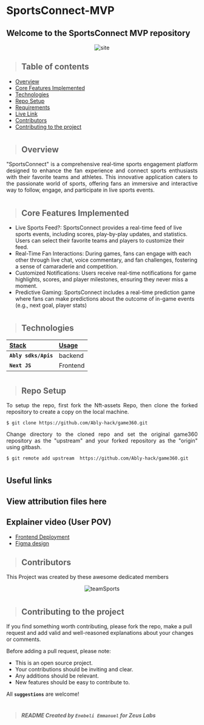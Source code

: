 # SportsConnect-MVP

## Welcome to the SportsConnect MVP repository 

<p align="center" width="100%">
  <img src="https://github.com/Ably-hack/game360/assets/58889001/2fd4fd66-d2cc-4fdf-af06-c79512ef0d93" alt="site"/>
</p>

> ## Table of contents
- [Overview](#overview)
- [Core Features Implemented](#core-features-implemented)
- [Technologies](#technologies)
- [Repo Setup](#repo-setup)
- [Requirements](#requirements)
- [Live Link](#live-link)
- [Contributors](#contributors)
- [Contributing to the project](#contributing-to-the-project)
#
> ## Overview
<p align="justify">
"SportsConnect" is a comprehensive real-time sports engagement platform designed to enhance the fan experience and connect sports enthusiasts with their favorite teams and athletes. This innovative application caters to the passionate world of sports, offering fans an immersive and interactive way to follow, engage, and participate in live sports events.
</p>



#
> ## Core Features Implemented
- Live Sports Feed?: SportsConnect provides a real-time feed of live sports events, including scores, play-by-play updates, and statistics. Users can select their favorite teams and players to customize their feed.
- Real-Time Fan Interactions: During games, fans can engage with each other through live chat, voice commentary, and fan challenges, fostering a sense of camaraderie and competition.
- Customized Notifications: Users receive real-time notifications for game highlights, scores, and player milestones, ensuring they never miss a moment.
- Predictive Gaming: SportsConnect includes a real-time prediction game where fans can make predictions about the outcome of in-game events (e.g., next goal, player stats)

#
> ## Technologies
| <b><u>Stack</u></b> | <b><u>Usage</u></b> |
| :------------------ | :------------------ |
| **`Ably sdks/Apis`**      | backend      |
| **`Next JS`**      | Frontend            |

#
> ## Repo Setup

<p align="justify">
To setup the repo, first fork the Nft-assets Repo, then clone the forked repository to create a copy on the local machine.
</p>

    $ git clone https://github.com/Ably-hack/game360.git

<p align="justify">
Change directory to the cloned repo and set the original game360 repository as the "upstream" and your forked repository as the "origin" using gitbash.
</p>

    $ git remote add upstream  https://github.com/Ably-hack/game360.git

#


## Useful links

## View attribution files here



## Explainer video (User POV)





- [Frontend Deployment]()
- [Figma design](https://www.figma.com/file/QWAqeSwpH4Je4gGjXYPBnL/SportsConnect?node-id=115%3A2&mode=dev)


> ## Contributors

This Project was created by these awesome dedicated members

<p align="center" width="100%">
  <img src="" alt="teamSports"/>
</p>

#
> ## Contributing to the project



If you find something worth contributing, please fork the repo, make a pull request and add valid and well-reasoned explanations about your changes or comments.

Before adding a pull request, please note:

- This is an open source project.
- Your contributions should be inviting and clear.
- Any additions should be relevant.
- New features should be easy to contribute to.

All **`suggestions`** are welcome!
#
> ##### README Created by `Enebeli Emmanuel` for Zeus Labs

